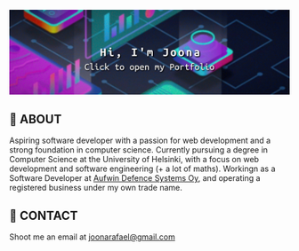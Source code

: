 [![Header](https://github.com/joonarafael/joonarafael/blob/main/banner.png?raw=true "Header")](https://joonakettunen.netlify.app)

## :wave: ABOUT
Aspiring software developer with a passion for web development and a strong foundation in computer science. Currently pursuing a degree in Computer Science at the University of Helsinki, with a focus on web development and software engineering (+ a lot of maths). Workingn as a Software Developer at [Aufwin Defence Systems Oy](https://aufwindefence.fi/ "Aufwin Defence"), and operating a registered business under my own trade name.

## :email: CONTACT
Shoot me an email at [joonarafael@gmail.com](mailto:joonarafaelgmail.com)
